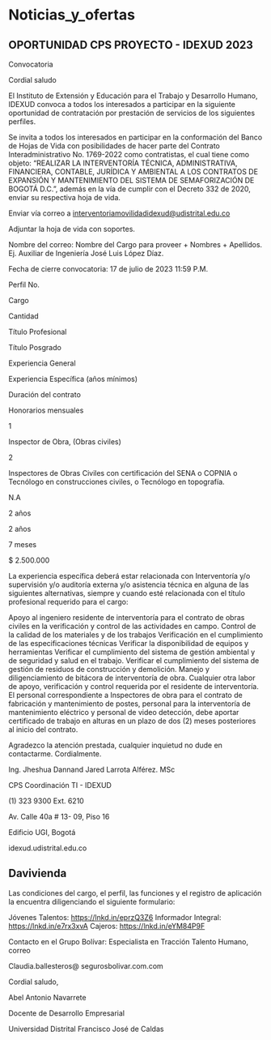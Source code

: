 # Noticias_y_ofertas

## OPORTUNIDAD CPS PROYECTO - IDEXUD 2023

Convocatoria

Cordial saludo

El Instituto de Extensión y Educación para el Trabajo y Desarrollo Humano, IDEXUD convoca a todos los interesados a participar en la siguiente oportunidad de contratación por prestación de servicios de los siguientes perfiles.

 

Se invita a todos los interesados en participar en la conformación del Banco de Hojas de Vida con posibilidades de hacer parte del Contrato Interadministrativo No. 1769-2022 como contratistas, el cual tiene como objeto: “REALIZAR LA INTERVENTORÍA TÉCNICA, ADMINISTRATIVA, FINANCIERA, CONTABLE, JURÍDICA Y AMBIENTAL A LOS CONTRATOS DE EXPANSIÓN Y MANTENIMIENTO DEL SISTEMA DE SEMAFORIZACIÓN DE BOGOTÁ D.C.”, además en la vía de cumplir con el Decreto 332 de 2020, enviar su respectiva hoja de vida.

Enviar vía correo a interventoriamovilidadidexud@udistrital.edu.co

Adjuntar la hoja de vida con soportes.

Nombre del correo: Nombre del Cargo para proveer + Nombres + Apellidos. Ej. Auxiliar de Ingeniería José Luis López Díaz.

Fecha de cierre convocatoria: 17 de julio de 2023 11:59 P.M.

 

 

Perfil No.

 

Cargo

 

Cantidad

 

Título Profesional

 

Título Posgrado

 

Experiencia General

Experiencia Específica (años mínimos)

Duración del contrato

Honorarios mensuales

1

Inspector de Obra, (Obras civiles)

2

Inspectores de Obras Civiles con certificación del SENA o COPNIA o Tecnólogo en construcciones civiles, o Tecnólogo en topografía.

N.A

2 años

2 años

7 meses

$ 2.500.000

 

 

La experiencia específica deberá estar relacionada con Interventoría y/o supervisión y/o auditoría externa y/o asistencia técnica en alguna de las siguientes alternativas, siempre y cuando esté relacionada con el título profesional requerido para el cargo:

 

Apoyo al ingeniero residente de interventoría para el contrato de obras civiles en la verificación y control de las actividades en campo.
Control de la calidad de los materiales y de los trabajos
Verificación en el cumplimiento de las especificaciones técnicas
Verificar la disponibilidad de equipos y herramientas
Verificar el cumplimiento del sistema de gestión ambiental y de seguridad y salud en el trabajo.
Verificar el cumplimiento del sistema de gestión de residuos de construcción y demolición.
Manejo y diligenciamiento de bitácora de interventoría de obra.
Cualquier otra labor de apoyo, verificación y control requerida por el residente de interventoría.
El personal correspondiente a Inspectores de obra para el contrato de fabricación y mantenimiento de postes, personal para la interventoría de mantenimiento eléctrico y personal de video detección, debe aportar certificado de trabajo en alturas en un plazo de dos (2) meses posteriores al inicio del contrato.

 

Agradezco la atención prestada, cualquier inquietud no dude en contactarme.
Cordialmente.



Ing. Jheshua Dannand Jared Larrota Alférez. MSc

CPS Coordinación TI  - IDEXUD

 

 (1) 323 9300 Ext. 6210

 Av. Calle 40a # 13- 09, Piso 16



 Edificio UGI, Bogotá



 idexud.udistrital.edu.co







## Davivienda

Las condiciones del cargo, el perfil, las funciones y el registro de aplicación la encuentra diligenciando el siguiente formulario:

Jóvenes Talentos: https://lnkd.in/eprzQ3Z6
Informador Integral: https://lnkd.in/e7rx3xvA
Cajeros: https://lnkd.in/eYM84P9F

Contacto en el Grupo Bolívar: Especialista en Tracción Talento Humano, correo

Claudia.ballesteros@ segurosbolivar.com.com  

Cordial saludo,

Abel Antonio Navarrete

Docente de Desarrollo Empresarial

Universidad Distrital Francisco José de Caldas
